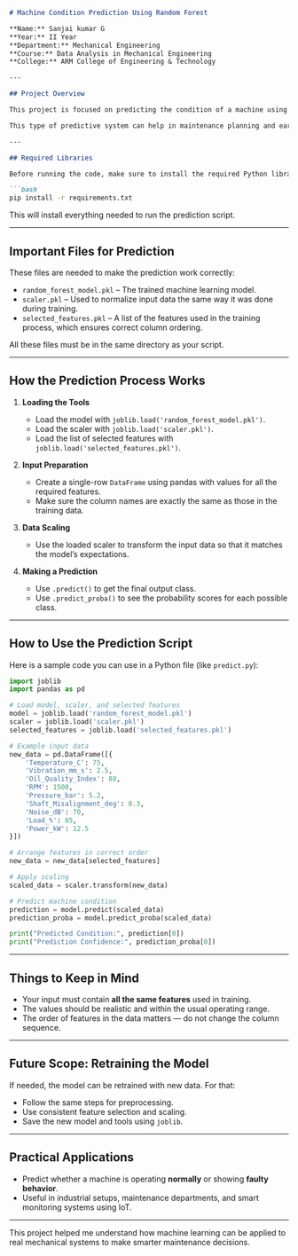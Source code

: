 ````markdown
# Machine Condition Prediction Using Random Forest

**Name:** Sanjai kumar G 
**Year:** II Year  
**Department:** Mechanical Engineering  
**Course:** Data Analysis in Mechanical Engineering  
**College:** ARM College of Engineering & Technology  

---

## Project Overview

This project is focused on predicting the condition of a machine using machine learning. I have used a **Random Forest Classifier** to analyze input data such as temperature, vibration level, oil quality, RPM, and other mechanical parameters to determine whether a machine is functioning normally or has potential faults.

This type of predictive system can help in maintenance planning and early fault detection in mechanical systems.

---

## Required Libraries

Before running the code, make sure to install the required Python libraries. Use the following command:

```bash
pip install -r requirements.txt
````

This will install everything needed to run the prediction script.

---

## Important Files for Prediction

These files are needed to make the prediction work correctly:

* `random_forest_model.pkl` – The trained machine learning model.
* `scaler.pkl` – Used to normalize input data the same way it was done during training.
* `selected_features.pkl` – A list of the features used in the training process, which ensures correct column ordering.

All these files must be in the same directory as your script.

---

## How the Prediction Process Works

1. **Loading the Tools**

   * Load the model with `joblib.load('random_forest_model.pkl')`.
   * Load the scaler with `joblib.load('scaler.pkl')`.
   * Load the list of selected features with `joblib.load('selected_features.pkl')`.

2. **Input Preparation**

   * Create a single-row `DataFrame` using pandas with values for all the required features.
   * Make sure the column names are exactly the same as those in the training data.

3. **Data Scaling**

   * Use the loaded scaler to transform the input data so that it matches the model’s expectations.

4. **Making a Prediction**

   * Use `.predict()` to get the final output class.
   * Use `.predict_proba()` to see the probability scores for each possible class.

---

## How to Use the Prediction Script

Here is a sample code you can use in a Python file (like `predict.py`):

```python
import joblib
import pandas as pd

# Load model, scaler, and selected features
model = joblib.load('random_forest_model.pkl')
scaler = joblib.load('scaler.pkl')
selected_features = joblib.load('selected_features.pkl')

# Example input data
new_data = pd.DataFrame([{
    'Temperature_C': 75,
    'Vibration_mm_s': 2.5,
    'Oil_Quality_Index': 88,
    'RPM': 1500,
    'Pressure_bar': 5.2,
    'Shaft_Misalignment_deg': 0.3,
    'Noise_dB': 70,
    'Load_%': 85,
    'Power_kW': 12.5
}])

# Arrange features in correct order
new_data = new_data[selected_features]

# Apply scaling
scaled_data = scaler.transform(new_data)

# Predict machine condition
prediction = model.predict(scaled_data)
prediction_proba = model.predict_proba(scaled_data)

print("Predicted Condition:", prediction[0])
print("Prediction Confidence:", prediction_proba[0])
```

---

## Things to Keep in Mind

* Your input must contain **all the same features** used in training.
* The values should be realistic and within the usual operating range.
* The order of features in the data matters — do not change the column sequence.

---

## Future Scope: Retraining the Model

If needed, the model can be retrained with new data. For that:

* Follow the same steps for preprocessing.
* Use consistent feature selection and scaling.
* Save the new model and tools using `joblib`.

---

## Practical Applications

* Predict whether a machine is operating **normally** or showing **faulty behavior**.
* Useful in industrial setups, maintenance departments, and smart monitoring systems using IoT.

---

This project helped me understand how machine learning can be applied to real mechanical systems to make smarter maintenance decisions.
